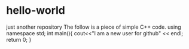 # hello-world
just another repository
The follow is a piece of simple C++ code.
using namespace std;
int main(){
  cout<<"I am a new user for github" << endl;
  return 0;
}
